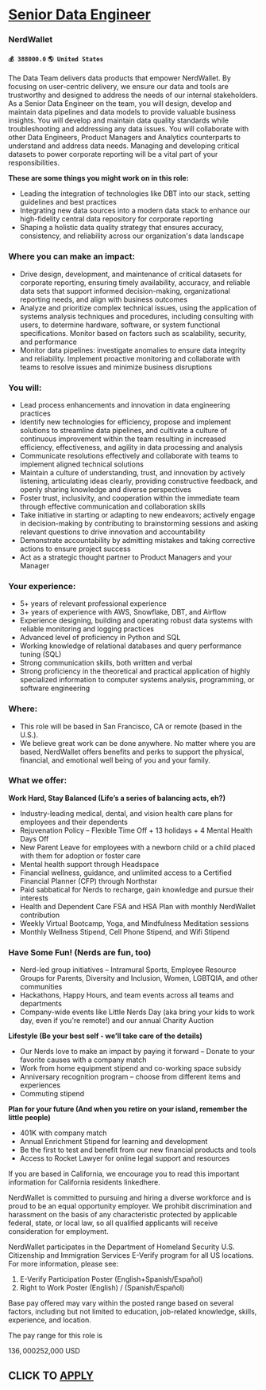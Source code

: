 # [Senior Data Engineer](https://www.remotewlb.com/apply/senior-data-engineer-86319)  
### NerdWallet  
#### `💰 388000.0` `🌎 United States`  

The Data Team delivers data products that empower NerdWallet. By focusing on user-centric delivery, we ensure our data and tools are trustworthy and designed to address the needs of our internal stakeholders. As a Senior Data Engineer on the team, you will design, develop and maintain data pipelines and data models to provide valuable business insights. You will develop and maintain data quality standards while troubleshooting and addressing any data issues. You will collaborate with other Data Engineers, Product Managers and Analytics counterparts to understand and address data needs. Managing and developing critical datasets to power corporate reporting will be a vital part of your responsibilities.

 **These are some things you might work on in this role:**

  * Leading the integration of technologies like DBT into our stack, setting guidelines and best practices
  * Integrating new data sources into a modern data stack to enhance our high-fidelity central data repository for corporate reporting
  * Shaping a holistic data quality strategy that ensures accuracy, consistency, and reliability across our organization's data landscape 

### **Where you can make an impact:**

  * Drive design, development, and maintenance of critical datasets for corporate reporting, ensuring timely availability, accuracy, and reliable data sets that support informed decision-making, organizational reporting needs, and align with business outcomes
  * Analyze and prioritize complex technical issues, using the application of systems analysis techniques and procedures, including consulting with users, to determine hardware, software, or system functional specifications. Monitor based on factors such as scalability, security, and performance
  * Monitor data pipelines: investigate anomalies to ensure data integrity and reliability. Implement proactive monitoring and collaborate with teams to resolve issues and minimize business disruptions

###  **You will:**

  * Lead process enhancements and innovation in data engineering practices
  * Identify new technologies for efficiency, propose and implement solutions to streamline data pipelines, and cultivate a culture of continuous improvement within the team resulting in increased efficiency, effectiveness, and agility in data processing and analysis
  * Communicate resolutions effectively and collaborate with teams to implement aligned technical solutions 
  * Maintain a culture of understanding, trust, and innovation by actively listening, articulating ideas clearly, providing constructive feedback, and openly sharing knowledge and diverse perspectives 
  * Foster trust, inclusivity, and cooperation within the immediate team through effective communication and collaboration skills
  * Take initiative in starting or adapting to new endeavors; actively engage in decision-making by contributing to brainstorming sessions and asking relevant questions to drive innovation and accountability
  * Demonstrate accountability by admitting mistakes and taking corrective actions to ensure project success
  * Act as a strategic thought partner to Product Managers and your Manager

### Your experience:

  * 5+ years of relevant professional experience 
  * 3+ years of experience with AWS, Snowflake, DBT, and Airflow
  * Experience designing, building and operating robust data systems with reliable monitoring and logging practices
  * Advanced level of proficiency in Python and SQL
  * Working knowledge of relational databases and query performance tuning (SQL)
  * Strong communication skills, both written and verbal
  * Strong proficiency in the theoretical and practical application of highly specialized information to computer systems analysis, programming, or software engineering

###  **Where:**

  * This role will be based in San Francisco, CA or remote (based in the U.S.).
  * We believe great work can be done anywhere. No matter where you are based, NerdWallet offers benefits and perks to support the physical, financial, and emotional well being of you and your family.

###  **What we offer:**

 **Work Hard, Stay Balanced (Life’s a series of balancing acts, eh?)**

  * Industry-leading medical, dental, and vision health care plans for employees and their dependents
  * Rejuvenation Policy – Flexible Time Off + 13 holidays + 4 Mental Health Days Off
  * New Parent Leave for employees with a newborn child or a child placed with them for adoption or foster care
  * Mental health support through Headspace
  * Financial wellness, guidance, and unlimited access to a Certified Financial Planner (CFP) through Northstar 
  * Paid sabbatical for Nerds to recharge, gain knowledge and pursue their interests
  * Health and Dependent Care FSA and HSA Plan with monthly NerdWallet contribution
  * Weekly Virtual Bootcamp, Yoga, and Mindfulness Meditation sessions
  * Monthly Wellness Stipend, Cell Phone Stipend, and Wifi Stipend

### Have Some Fun! (Nerds are fun, too)

  * Nerd-led group initiatives – Intramural Sports, Employee Resource Groups for Parents, Diversity and Inclusion, Women, LGBTQIA, and other communities
  * Hackathons, Happy Hours, and team events across all teams and departments
  * Company-wide events like Little Nerds Day (aka bring your kids to work day, even if you're remote!) and our annual Charity Auction 

**Lifestyle (Be your best self - we’ll take care of the details)**

  * Our Nerds love to make an impact by paying it forward – Donate to your favorite causes with a company match
  * Work from home equipment stipend and co-working space subsidy 
  * Anniversary recognition program – choose from different items and experiences
  * Commuting stipend 

**Plan for your future (And when you retire on your island, remember the little people)**

  * 401K with company match
  * Annual Enrichment Stipend for learning and development
  * Be the first to test and benefit from our new financial products and tools
  * Access to Rocket Lawyer for online legal support and resources

If you are based in California, we encourage you to read this important information for California residents linkedhere.

NerdWallet is committed to pursuing and hiring a diverse workforce and is proud to be an equal opportunity employer. We prohibit discrimination and harassment on the basis of any characteristic protected by applicable federal, state, or local law, so all qualified applicants will receive consideration for employment.

NerdWallet participates in the Department of Homeland Security U.S. Citizenship and Immigration Services E-Verify program for all US locations. For more information, please see:

  1. E-Verify Participation Poster (English+Spanish/Español)
  2. Right to Work Poster (English) / (Spanish/Español)

Base pay offered may vary within the posted range based on several factors, including but not limited to education, job-related knowledge, skills, experience, and location.

The pay range for this role is

$136,000$252,000 USD

  
## CLICK TO [APPLY](https://www.remotewlb.com/apply/senior-data-engineer-86319)

